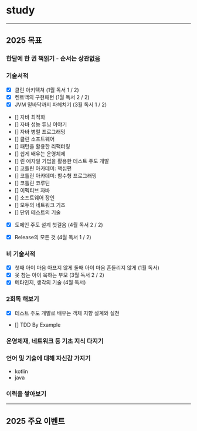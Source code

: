 # study

--- 

## 2025 목표

### 한달에 한 권 책읽기 - 순서는 상관없음

### 기술서적

- [x] 클린 아키텍쳐 (1월 독서 1 / 2)
- [x] 켄트백의 구현패턴 (1월 독서 2 / 2)
- [x] JVM 밑바닥까지 파헤치기 (3월 독서 1 / 2)
- [] 자바 최적화
- [] 자바 성능 튜닝 이야기
- [] 자바 병렬 프로그래밍
- [] 클린 소프트웨어
- [] 패턴을 활용한 리팩터링
- [] 쉽게 배우는 운영체제
- [] 린 애자일 기법을 활용한 테스트 주도 개발
- [] 코틀린 아카데미: 핵심편
- [] 코틀린 아카데미: 함수형 프로그래밍
- [] 코틀린 코루틴
- [] 이펙티브 자바
- [] 소프트웨어 장인
- [] 모두의 네트워크 기초
- [] 단위 테스트의 기술
- [x] 도메인 주도 설계 첫걸음 (4월 독서 2 / 2)
- [x] Release의 모든 것 (4월 독서 1 / 2)


### 비 기술서적

- [x] 첫째 아이 마음 아프지 않게 둘째 아이 마음 흔들리지 않게 (1월 독서)
- [x] 못 참는 아이 욱하는 부모 (3월 독서 2 / 2)
- [x] 메타인지, 생각의 기술 (4월 독서)

### 2회독 해보기
- [x] 테스트 주도 개발로 배우는 객체 지향 설계와 실천
- [] TDD By Example 


### 운영체재, 네트워크 등 기초 지식 다지기


### 언어 및 기술에 대해 자신감 가지기
- kotlin
- java

### 이력을 쌓아보기

---

## 2025 주요 이벤트 

